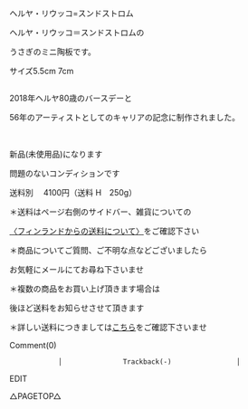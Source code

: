 <link rel="stylesheet" type="text/css" href="/assets/css/styles.css">

ヘルヤ・リウッコ=スンドストロム

ヘルヤ・リウッコ＝スンドストロムの

うさぎのミニ陶板です。

 サイズ5.5cm 7cm

 <img alt="" src="http://blog.cnobi.jp/v1/blog/user/71e35865e9e62f3f9d70420d6124d2ab/1678802582"/>

2018年ヘルヤ80歳のバースデーと

56年のアーティストとしてのキャリアの記念に制作されました。

<img alt="" src="http://blog.cnobi.jp/v1/blog/user/71e35865e9e62f3f9d70420d6124d2ab/1678802583"/> 

<img alt="" src="http://blog.cnobi.jp/v1/blog/user/71e35865e9e62f3f9d70420d6124d2ab/1678802581"/> 

新品(未使用品)になります

問題のないコンディションです

送料別　 4100円（送料 H　250g）

＊送料はページ右側のサイドバー、雑貨についての

[〈フィンランドからの送料について〉](https://dkzakka.github.io/2005/03/31/雑貨について.html)をご確認下さい

＊商品についてご質問、ご不明な点などございましたら

お気軽にメールにてお尋ね下さいませ

＊複数の商品をお買い上げ頂きます場合は

後ほど送料をお知らせさせて頂きます

＊詳しい送料につきましては[こちら](http://dkzakka.blog.shinobi.jp/Entry/3385/)をご確認下さいませ

 

 

 

 

Comment(0)
					
				│				Trackback(-)				│
EDIT

 

△PAGETOP△
